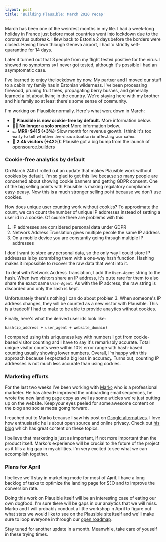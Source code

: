 ```yaml
---
layout: post
title: 'Building Plausible: March 2020 recap'
---
```


March has been one of the weirdest months in my life. I had a week-long holiday in France just before
most countries went into lockdown due to the coronavirus outbreak. I flew back to Estonia 2 days
before the borders were closed. Having flown through Geneva airport, I had to strictly self-quarantine
for 14 days.

Later it turned out that 3 people from my flight tested positive for the virus. I showed no symptoms so
I never got tested, although it's possible I had an asymptomatic case.

I've learned to enjoy the lockdown by now. My partner and I moved our stuff to a cabin my family has
in Estonian wilderness. I've been processing firewood, pruning fruit trees, propagating berry bushes,
and generally learned a lot about living in the country. We're staying here with my brother and his family
so at least there's some sense of community.

I'm working on Plausible normally. Here's what went down in March:

* 🍪 **Plausible is now cookie-free by default.** More information below.
* 🤜🤛 **No longer a solo project** More information below.
* 💵 **MRR: $415 (+3%):** Slow month for revenue growth. I think it's too early to tell whether the virus situation is affecting
our sales.
* 👩 **2.4k visitors (+42%):** Plausile got a big bump from the launch of [opensource.builders](https://opensource.builders)


### Cookie-free analytics by default

On March 24th I rolled out an update that makes Plausible work without cookies by default. I'm so glad
to get this live because so many people are concerned about showing cookie banners and getting GDPR consent.
One of the big selling points with Plausible is making regulatory compliance easy-peasy. Now this is a much
stronger selling point because we don't use cookies.

How does unique user counting work without cookies? To approximate the count, we can count the number of
unique IP addresses instead of setting a user id in a cookie. Of course there are problems with this:
1. IP addresses are considered personal data under GDPR
2. Network Address Translation gives multiple people the same IP address
3. On a mobile device you are constantly going through multiple IP addresses

I don't want to store any personal data, so the only way I could store IP addresses is by scrambling them with
a one-way hash function. Hashing makes it impossible to recover the raw data that went into it.

To deal with Network Address Translation, I add the `User-Agent` string to the hash. When two visitors
share an IP address, it's quite rare for them to also share the exact same `User-Agent`. As with the IP
address, the raw string is discarded and only the hash is kept.

Unfortunately there's nothing I can do about problem 3. When someone's IP address changes, they will be counted as a new visitor with
Plausible. This is a tradeoff I had to make to be able to provide analytics without cookies.

Finally, here's what the derived user ids look like:

```
hash(ip_address + user_agent + website_domain)
```


I compared using this uniqueness key with numbers I got from cookie-based visitor counting and I have to say it's remarkably
accurate. Total unique visitor counts were within 10% error range with hash-based counting usually showing lower numbers. Overall,
I'm happy with this approach because I expected a big loss in accuracy. Turns out, counting IP addresses is not much less accurate than
using cookies.

### Marketing efforts

For the last two weeks I've been working with [Marko](https://twitter.com/markosaric) who is a professional marketer. He has already
improved the onboarding email sequences, he wrote the new landing page copy as well as some articles
we're just putting up on the website. Keep your eyes peeled for some awesome content on the blog and social media going forward.

I reached out to Marko because I saw his post on [Google alternatives](https://markosaric.com/degoogleify/). I love how enthusiastic
he is about open source and online privacy. Check out [his blog](https://markosaric.com/) which has great content on these topics.

I believe that marketing is just as important, if not more important than the product itself.
Marko's experience will be crucial to the future of the project as it fills a big gap in my abilities. I'm very
excited to see what we can accomplish together.

### Plans for April

I believe we'll stay in marketing mode for most of April. I have a long backlog of tasks to optimize the landing page for SEO
and to improve the conversion rate.

Doing this work on Plausible itself will be an interesting case of eating our own dogfood. I'm sure there will be gaps in our
analytics that we will miss. Marko and I will probably conduct a little workshop in April to figure out what stats we
would like to see on the Plausible site itself and we'll make sure to loop everyone in through our [open roadmap](https://feedback.plausible.io/roadmap).

Stay tuned for another update in a month. Meanwhile, take care of youself in these trying times.

